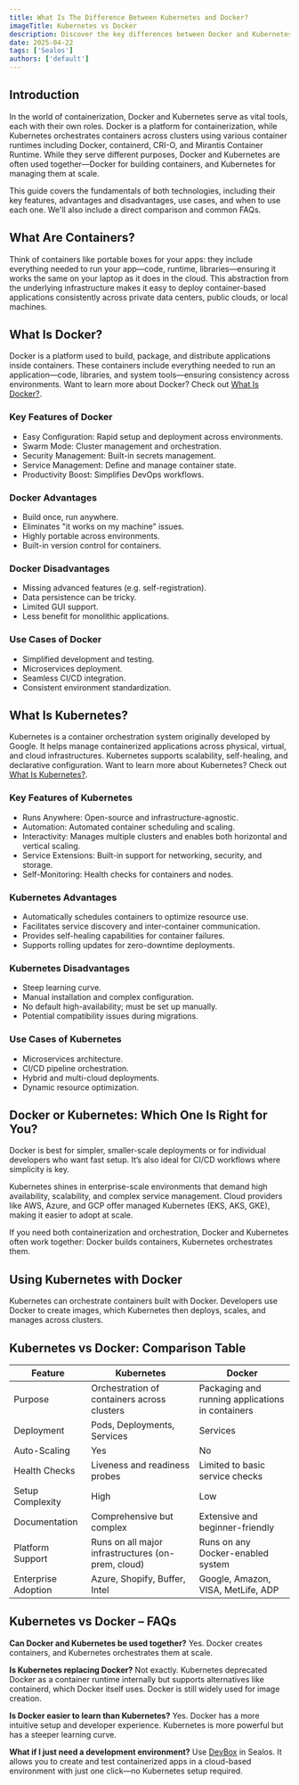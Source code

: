 ```yaml
---
title: What Is The Difference Between Kubernetes and Docker?
imageTitle: Kubernetes vs Docker
description: Discover the key differences between Docker and Kubernetes in this comprehensive guide. Learn when to use each technology, their features, advantages, disadvantages, and how they work together for efficient containerization and orchestration.
date: 2025-04-22
tags: ['Sealos']
authors: ['default']
---
```


## Introduction

In the world of containerization, Docker and Kubernetes serve as vital tools, each with their own roles. Docker is a platform for containerization, while Kubernetes orchestrates containers across clusters using various container runtimes including Docker, containerd, CRI-O, and Mirantis Container Runtime. While they serve different purposes, Docker and Kubernetes are often used together—Docker for building containers, and Kubernetes for managing them at scale.

This guide covers the fundamentals of both technologies, including their key features, advantages and disadvantages, use cases, and when to use each one. We'll also include a direct comparison and common FAQs.

## What Are Containers?

Think of containers like portable boxes for your apps: they include everything needed to run your app—code, runtime, libraries—ensuring it works the same on your laptop as it does in the cloud. This abstraction from the underlying infrastructure makes it easy to deploy container-based applications consistently across private data centers, public clouds, or local machines.

## What Is Docker?

Docker is a platform used to build, package, and distribute applications inside containers. These containers include everything needed to run an application—code, libraries, and system tools—ensuring consistency across environments. Want to learn more about Docker? Check out [What Is Docker?](https://sealos.io/blog/what-is-docker).

### Key Features of Docker

- Easy Configuration: Rapid setup and deployment across environments.
- Swarm Mode: Cluster management and orchestration.
- Security Management: Built-in secrets management.
- Service Management: Define and manage container state.
- Productivity Boost: Simplifies DevOps workflows.

### Docker Advantages

- Build once, run anywhere.
- Eliminates "it works on my machine" issues.
- Highly portable across environments.
- Built-in version control for containers.

### Docker Disadvantages

- Missing advanced features (e.g. self-registration).
- Data persistence can be tricky.
- Limited GUI support.
- Less benefit for monolithic applications.

### Use Cases of Docker

- Simplified development and testing.
- Microservices deployment.
- Seamless CI/CD integration.
- Consistent environment standardization.

## What Is Kubernetes?

Kubernetes is a container orchestration system originally developed by Google. It helps manage containerized applications across physical, virtual, and cloud infrastructures. Kubernetes supports scalability, self-healing, and declarative configuration. Want to learn more about Kubernetes? Check out [What Is Kubernetes?](https://sealos.io/blog/what-is-kubernetes).

### Key Features of Kubernetes

- Runs Anywhere: Open-source and infrastructure-agnostic.
- Automation: Automated container scheduling and scaling.
- Interactivity: Manages multiple clusters and enables both horizontal and vertical scaling.
- Service Extensions: Built-in support for networking, security, and storage.
- Self-Monitoring: Health checks for containers and nodes.

### Kubernetes Advantages

- Automatically schedules containers to optimize resource use.
- Facilitates service discovery and inter-container communication.
- Provides self-healing capabilities for container failures.
- Supports rolling updates for zero-downtime deployments.

### Kubernetes Disadvantages

- Steep learning curve.
- Manual installation and complex configuration.
- No default high-availability; must be set up manually.
- Potential compatibility issues during migrations.

### Use Cases of Kubernetes

- Microservices architecture.
- CI/CD pipeline orchestration.
- Hybrid and multi-cloud deployments.
- Dynamic resource optimization.

## Docker or Kubernetes: Which One Is Right for You?

Docker is best for simpler, smaller-scale deployments or for individual developers who want fast setup. It’s also ideal for CI/CD workflows where simplicity is key.

Kubernetes shines in enterprise-scale environments that demand high availability, scalability, and complex service management. Cloud providers like AWS, Azure, and GCP offer managed Kubernetes (EKS, AKS, GKE), making it easier to adopt at scale.

If you need both containerization and orchestration, Docker and Kubernetes often work together: Docker builds containers, Kubernetes orchestrates them.

## Using Kubernetes with Docker

Kubernetes can orchestrate containers built with Docker. Developers use Docker to create images, which Kubernetes then deploys, scales, and manages across clusters.

## Kubernetes vs Docker: Comparison Table

| Feature             | Kubernetes                                         | Docker                                           |
| ------------------- | -------------------------------------------------- | ------------------------------------------------ |
| Purpose             | Orchestration of containers across clusters        | Packaging and running applications in containers |
| Deployment          | Pods, Deployments, Services                        | Services                                         |
| Auto-Scaling        | Yes                                                | No                                               |
| Health Checks       | Liveness and readiness probes                      | Limited to basic service checks                  |
| Setup Complexity    | High                                               | Low                                              |
| Documentation       | Comprehensive but complex                          | Extensive and beginner-friendly                  |
| Platform Support    | Runs on all major infrastructures (on-prem, cloud) | Runs on any Docker-enabled system                |
| Enterprise Adoption | Azure, Shopify, Buffer, Intel                      | Google, Amazon, VISA, MetLife, ADP               |

## Kubernetes vs Docker – FAQs

**Can Docker and Kubernetes be used together?**
Yes. Docker creates containers, and Kubernetes orchestrates them at scale.

**Is Kubernetes replacing Docker?**
Not exactly. Kubernetes deprecated Docker as a container runtime internally but supports alternatives like containerd, which Docker itself uses. Docker is still widely used for image creation.

**Is Docker easier to learn than Kubernetes?**
Yes. Docker has a more intuitive setup and developer experience. Kubernetes is more powerful but has a steeper learning curve.

**What if I just need a development environment?**
Use [DevBox](https://sealos.io/blog/what-is-devbox) in Sealos. It allows you to create and test containerized apps in a cloud-based environment with just one click—no Kubernetes setup required.
